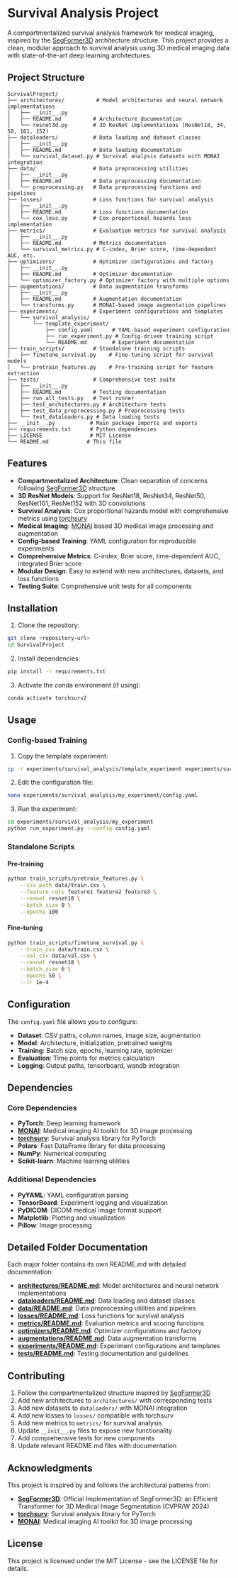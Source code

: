# Survival Analysis Project

A compartmentalized survival analysis framework for medical imaging, inspired by the [SegFormer3D](https://github.com/OSUPCVLab/SegFormer3D) architecture structure. This project provides a clean, modular approach to survival analysis using 3D medical imaging data with state-of-the-art deep learning architectures.

## Project Structure

```
SurvivalProject/
├── architectures/          # Model architectures and neural network implementations
│   ├── __init__.py
│   ├── README.md          # Architecture documentation
│   └── resnet3d.py        # 3D ResNet implementations (ResNet18, 34, 50, 101, 152)
├── dataloaders/           # Data loading and dataset classes
│   ├── __init__.py
│   ├── README.md          # Data loading documentation
│   └── survival_dataset.py # Survival analysis datasets with MONAI integration
├── data/                  # Data preprocessing utilities
│   ├── __init__.py
│   ├── README.md          # Data preprocessing documentation
│   └── preprocessing.py   # Data preprocessing functions and pipelines
├── losses/                # Loss functions for survival analysis
│   ├── __init__.py
│   ├── README.md          # Loss functions documentation
│   └── cox_loss.py        # Cox proportional hazards loss implementation
├── metrics/               # Evaluation metrics for survival analysis
│   ├── __init__.py
│   ├── README.md          # Metrics documentation
│   └── survival_metrics.py # C-index, Brier score, time-dependent AUC, etc.
├── optimizers/            # Optimizer configurations and factory
│   ├── __init__.py
│   ├── README.md          # Optimizer documentation
│   └── optimizer_factory.py # Optimizer factory with multiple options
├── augmentations/         # Data augmentation transforms
│   ├── __init__.py
│   ├── README.md          # Augmentation documentation
│   └── transforms.py      # MONAI-based image augmentation pipelines
├── experiments/           # Experiment configurations and templates
│   └── survival_analysis/
│       └── template_experiment/
│           ├── config.yaml      # YAML-based experiment configuration
│           ├── run_experiment.py # Config-driven training script
│           └── README.md        # Experiment documentation
├── train_scripts/         # Standalone training scripts
│   ├── finetune_survival.py    # Fine-tuning script for survival models
│   └── pretrain_features.py    # Pre-training script for feature extraction
├── tests/                 # Comprehensive test suite
│   ├── __init__.py
│   ├── README.md          # Testing documentation
│   ├── run_all_tests.py   # Test runner
│   ├── test_architectures.py # Architecture tests
│   ├── test_data_preprocessing.py # Preprocessing tests
│   └── test_dataloaders.py # Data loading tests
├── __init__.py           # Main package imports and exports
├── requirements.txt      # Python dependencies
├── LICENSE               # MIT License
└── README.md            # This file
```

## Features

- **Compartmentalized Architecture**: Clean separation of concerns following [SegFormer3D](https://github.com/OSUPCVLab/SegFormer3D) structure
- **3D ResNet Models**: Support for ResNet18, ResNet34, ResNet50, ResNet101, ResNet152 with 3D convolutions
- **Survival Analysis**: Cox proportional hazards model with comprehensive metrics using [torchsurv](https://github.com/autonlab/torchsurv)
- **Medical Imaging**: [MONAI](https://monai.io/) based 3D medical image processing and augmentation
- **Config-based Training**: YAML configuration for reproducible experiments
- **Comprehensive Metrics**: C-index, Brier score, time-dependent AUC, integrated Brier score
- **Modular Design**: Easy to extend with new architectures, datasets, and loss functions
- **Testing Suite**: Comprehensive unit tests for all components

## Installation

1. Clone the repository:
```bash
git clone <repository-url>
cd SurvivalProject
```

2. Install dependencies:
```bash
pip install -r requirements.txt
```

3. Activate the conda environment (if using):
```bash
conda activate torchsurv2
```

## Usage

### Config-based Training

1. Copy the template experiment:
```bash
cp -r experiments/survival_analysis/template_experiment experiments/survival_analysis/my_experiment
```

2. Edit the configuration file:
```bash
nano experiments/survival_analysis/my_experiment/config.yaml
```

3. Run the experiment:
```bash
cd experiments/survival_analysis/my_experiment
python run_experiment.py --config config.yaml
```

### Standalone Scripts

#### Pre-training
```bash
python train_scripts/pretrain_features.py \
    --csv_path data/train.csv \
    --feature_cols feature1 feature2 feature3 \
    --resnet resnet18 \
    --batch_size 8 \
    --epochs 100
```

#### Fine-tuning
```bash
python train_scripts/finetune_survival.py \
    --train_csv data/train.csv \
    --val_csv data/val.csv \
    --resnet resnet18 \
    --batch_size 6 \
    --epochs 50 \
    --lr 1e-4
```

## Configuration

The `config.yaml` file allows you to configure:

- **Dataset**: CSV paths, column names, image size, augmentation
- **Model**: Architecture, initialization, pretrained weights
- **Training**: Batch size, epochs, learning rate, optimizer
- **Evaluation**: Time points for metrics calculation
- **Logging**: Output paths, tensorboard, wandb integration

## Dependencies

### Core Dependencies
- **PyTorch**: Deep learning framework
- **[MONAI](https://monai.io/)**: Medical imaging AI toolkit for 3D image processing
- **[torchsurv](https://github.com/autonlab/torchsurv)**: Survival analysis library for PyTorch
- **Polars**: Fast DataFrame library for data processing
- **NumPy**: Numerical computing
- **Scikit-learn**: Machine learning utilities

### Additional Dependencies
- **PyYAML**: YAML configuration parsing
- **TensorBoard**: Experiment logging and visualization
- **PyDICOM**: DICOM medical image format support
- **Matplotlib**: Plotting and visualization
- **Pillow**: Image processing

## Detailed Folder Documentation

Each major folder contains its own README.md with detailed documentation:

- **[architectures/README.md](architectures/README.md)**: Model architectures and neural network implementations
- **[dataloaders/README.md](dataloaders/README.md)**: Data loading and dataset classes
- **[data/README.md](data/README.md)**: Data preprocessing utilities and pipelines
- **[losses/README.md](losses/README.md)**: Loss functions for survival analysis
- **[metrics/README.md](metrics/README.md)**: Evaluation metrics and scoring functions
- **[optimizers/README.md](optimizers/README.md)**: Optimizer configurations and factory
- **[augmentations/README.md](augmentations/README.md)**: Data augmentation transforms
- **[experiments/README.md](experiments/README.md)**: Experiment configurations and templates
- **[tests/README.md](tests/README.md)**: Testing documentation and guidelines

## Contributing

1. Follow the compartmentalized structure inspired by [SegFormer3D](https://github.com/OSUPCVLab/SegFormer3D)
2. Add new architectures to `architectures/` with corresponding tests
3. Add new datasets to `dataloaders/` with MONAI integration
4. Add new losses to `losses/` compatible with torchsurv
5. Add new metrics to `metrics/` for survival analysis
6. Update `__init__.py` files to expose new functionality
7. Add comprehensive tests for new components
8. Update relevant README.md files with documentation

## Acknowledgments

This project is inspired by and follows the architectural patterns from:
- **[SegFormer3D](https://github.com/OSUPCVLab/SegFormer3D)**: Official Implementation of SegFormer3D: an Efficient Transformer for 3D Medical Image Segmentation (CVPR/W 2024)
- **[torchsurv](https://github.com/autonlab/torchsurv)**: Survival analysis library for PyTorch
- **[MONAI](https://monai.io/)**: Medical imaging AI toolkit for 3D image processing

## License

This project is licensed under the MIT License - see the LICENSE file for details.

